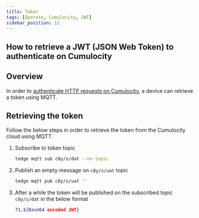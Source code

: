 ```yaml
---
title: Token
tags: [Operate, Cumulocity, JWT]
sidebar_position: 11
---
```


## How to retrieve a JWT (JSON Web Token) to authenticate on Cumulocity

## Overview

In order to [authenticate HTTP requests on Cumulocity](https://cumulocity.com/guides/10.5.0/reference/rest-implementation/#authentication),
a device can retrieve a token using MQTT.

## Retrieving the token

Follow the below steps in order to retrieve the token from the Cumulocity cloud using MQTT.

1. Subscribe to token topic

    ```sh te2mqtt formats=v1
    tedge mqtt sub c8y/s/dat --no-topic
    ```

2. Publish an empty message on `c8y/s/uat` topic

    ```sh te2mqtt formats=v1
    tedge mqtt pub c8y/s/uat ''
    ```

3. After a while the token will be published on the subscribed topic `c8y/s/dat` in the below format

    ```sh
    71,${Base64 encoded JWT}
    ```
